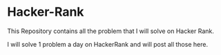 # Hacker-Rank

This Repository contains all the problem that I will solve on Hacker Rank.

I will solve 1 problem a day on HackerRank and will post all those here.
